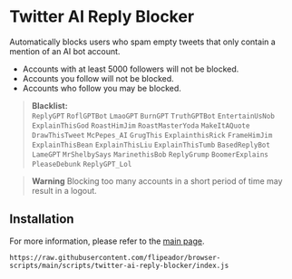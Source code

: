 # Twitter AI Reply Blocker

Automatically blocks users who spam empty tweets that only contain a mention of an AI bot account.

- Accounts with at least 5000 followers will not be blocked.
- Accounts you follow will not be blocked.
- Accounts who follow you may be blocked.

> **Blacklist:** <br/>
> `ReplyGPT` `RoflGPTBot` `LmaoGPT` `BurnGPT` `TruthGPTBot` `EntertainUsNob` `ExplainThisGod` `RoastHimJim` `RoastMasterYoda` `MakeItAQuote` `DrawThisTweet` `McPepes_AI` `GrugThis` `ExplainthisRick` `FrameHimJim` `ExplainThisBean` `ExplainThisLiu` `ExplainThisTumb` `BasedReplyBot` `LameGPT` `MrShelbySays` `MarinethisBob` `ReplyGrump` `BoomerExplains` `PleaseDebunk` `ReplyGPT_Lol`

> **Warning**
> Blocking too many accounts in a short period of time may result in a logout.

## Installation

For more information, please refer to the [main page](../..).

```
https://raw.githubusercontent.com/flipeador/browser-scripts/main/scripts/twitter-ai-reply-blocker/index.js
```
